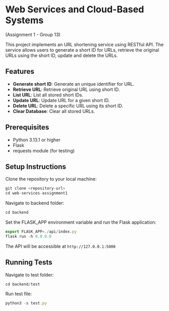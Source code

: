 # Web Services and Cloud-Based Systems

(Assignment 1 - Group 13)

This project implements an URL shortening service using RESTful API. The service allows users to generate a short ID for URLs, retrieve the original URLs using the short ID, update and delete the URLs.

## Features

- **Generate short ID**: Generate an unique identifier for URL.
- **Retrieve URL**: Retrieve original URL using short ID.
- **List URL**: List all stored short IDs.
- **Update URL**: Update URL for a given short ID.
- **Delete URL**: Delete a specific URL using its short ID.
- **Clear Database**: Clear all stored URLs.

## Prerequisites

- Python 3.13.1 or higher
- Flask
- requests module (for testing)

## Setup Instructions

Clone the repository to your local machine:

```jsx
git clone <repository-url>
cd web-services-assignment1
```

Navigate to backend folder:

```jsx
cd backend
```

Set the FLASK_APP environment variable and run the Flask application:

```jsx
export FLASK_APP=./api/index.py
flask run -h 0.0.0.0
```

The API will be accessible at `http://127.0.0.1:5000`

## Running Tests

Navigate to test folder:

```jsx
cd backend/test
```

Run test file:

```jsx
python3 -s test.py
```
